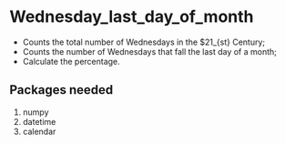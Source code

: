 # Wednesday_last_day_of_month

- Counts the total number of Wednesdays in the $21_{st} Century;
- Counts the number of Wednesdays that fall the last day of a month;
- Calculate the percentage.

## Packages needed
1. numpy
2. datetime
3. calendar
